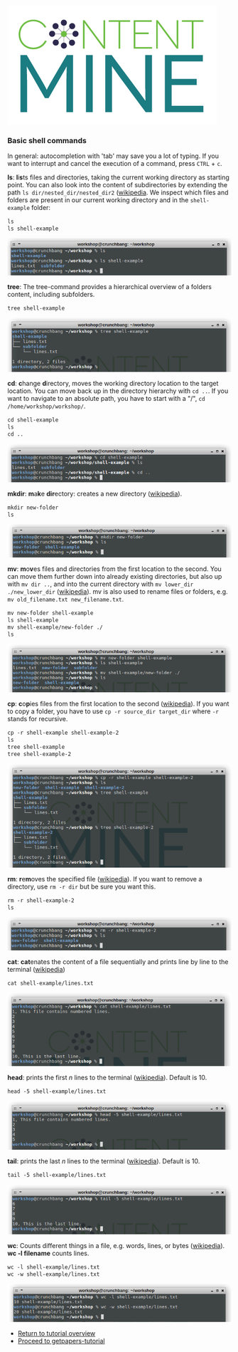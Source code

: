 ![ContentMine logo](https://github.com/ContentMine/assets/blob/master/png/Content_mine(small).png)

### Basic shell commands

In general: autocompletion with 'tab' may save you a lot of typing. If you want to interrupt and cancel the execution of a command, press ```CTRL``` + ```c```.

**ls**: **l**i**s**ts files and directories, taking the current working directory as starting point. You can also look into the content of subdirectories by extending the path ```ls dir/nested_dir/nested_dir2``` ([wikipedia](https://en.wikipedia.org/wiki/Ls). We inspect which files and folders are present in our current working directory and in the `shell-example` folder:
```
ls
ls shell-example
```
![ls](../../assets/images/software/shell/ls.png)


**tree**: The tree-command provides a hierarchical overview of a folders content, including subfolders.
```
tree shell-example
```
![tree](../../assets/images/software/shell/tree.png)


**cd**: **c**hange **d**irectory, moves the working directory location to the target location. You can move back up in the directory hierarchy with `cd ..`. If you want to navigate to an absolute path, you have to start with a "/", `cd /home/workshop/workshop/`.
```
cd shell-example
ls
cd ..
```
![cd](../../assets/images/software/shell/cd.png)


**mkdir**: **m**a**k**e **dir**ectory: creates a new directory ([wikipedia](https://en.wikipedia.org/wiki/Cd_(command))).
```
mkdir new-folder
ls
```
![mkdir](../../assets/images/software/shell/mkdir.png)


**mv**: **m**o**v**es files and directories from the first location to the second. You can move them further down into already existing directories, but also up with ```mv dir ..```, and into the current directory with ```mv lower_dir ./new_lower_dir``` ([wikipedia](https://en.wikipedia.org/wiki/Mkdir)). mv is also used to rename files or folders, e.g. ```mv old_filename.txt new_filename.txt```.
```
mv new-folder shell-example
ls shell-example
mv shell-example/new-folder ./
ls
```
![mv](../../assets/images/software/shell/mv.png)


**cp**: **c**o**p**ies files from the first location to the second ([wikipedia](https://en.wikipedia.org/wiki/Cp_(Unix))). If you want to copy a folder, you have to use ```cp -r source_dir target_dir``` where ```-r``` stands for recursive.
```
cp -r shell-example shell-example-2
ls
tree shell-example
tree shell-example-2
```
![cp](../../assets/images/software/shell/cp.png)


**rm**: **r**e**m**oves the specified file ([wikipedia](https://en.wikipedia.org/wiki/Rm_(Unix))). If you want to remove a directory, use ```rm -r dir``` but be sure you want this.
```
rm -r shell-example-2
ls
```
![rm](../../assets/images/software/shell/rm.png)


**cat**: **cat**enates the content of a file sequentially and prints line by line to the terminal ([wikipedia](https://en.wikipedia.org/wiki/Cat_%28Unix%29))
```
cat shell-example/lines.txt
```
![cat](../../assets/images/software/shell/cat.png)


**head**: prints the first *n* lines to the terminal ([wikipedia](https://en.wikipedia.org/wiki/Head_(Unix))). Default is 10.
```
head -5 shell-example/lines.txt
```
![head](../../assets/images/software/shell/head.png)


**tail**: prints the last *n* lines to the terminal ([wikipedia](https://en.wikipedia.org/wiki/Tail_(Unix))). Default is 10.
```
tail -5 shell-example/lines.txt
```
![tail](../../assets/images/software/shell/tail.png)


**wc**: Counts different things in a file, e.g. words, lines, or bytes ([wikipedia](https://en.wikipedia.org/wiki/Wc_%28Unix%29)). **wc -l filename** counts lines.
```
wc -l shell-example/lines.txt
wc -w shell-example/lines.txt
```
![wc](../../assets/images/software/shell/wc.png)


* [Return to tutorial overview](..)
* [Proceed to getpapers-tutorial](../getpapers)